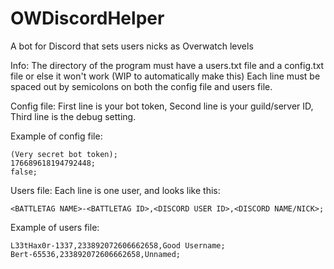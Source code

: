 # OWDiscordHelper
A bot for Discord that sets users nicks as Overwatch levels


Info:
The directory of the program must have a users.txt file and a config.txt file or else it won't work (WIP to automatically make this)
Each line must be spaced out by semicolons on both the config file and users file.

Config file:
First line is your bot token, 
Second line is your guild/server ID, 
Third line is the debug setting.

Example of config file:
```
(Very secret bot token);
176689618194792448;
false;
```

Users file:
Each line is one user, and looks like this:
```
<BATTLETAG NAME>-<BATTLETAG ID>,<DISCORD USER ID>,<DISCORD NAME/NICK>;
```

Example of users file:
```
L33tHax0r-1337,233892072606662658,Good Username;
Bert-65536,233892072606662658,Unnamed;
```
